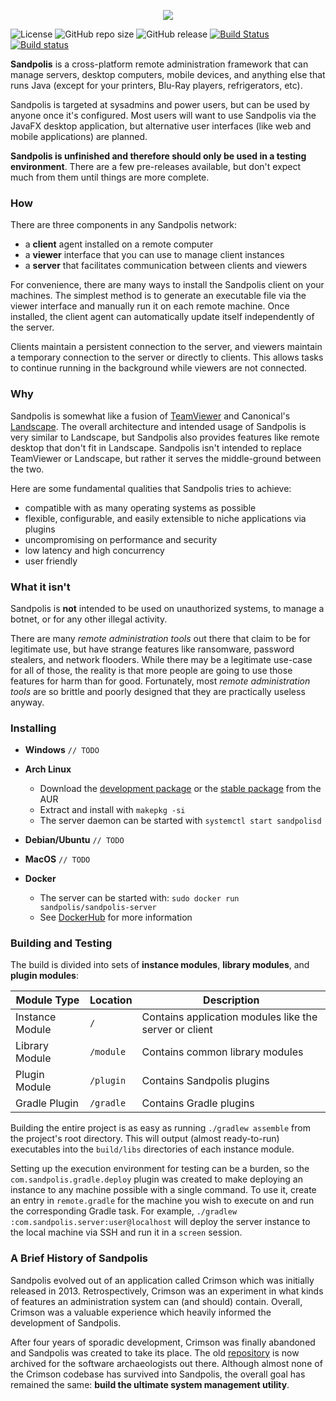 <p align="center">
	<img src="https://s3.us-east-2.amazonaws.com/github.sandpolis.com/header.png" />
</p>

![License](https://img.shields.io/badge/License-Apache%202.0-blue.svg)
![GitHub repo size](https://img.shields.io/github/repo-size/Subterranean-Security/Sandpolis.svg)
![GitHub release](https://img.shields.io/github/release-pre/Subterranean-Security/Sandpolis.svg?color=blue)
[![Build Status](https://travis-ci.org/Subterranean-Security/Sandpolis.svg?branch=master)](https://travis-ci.org/Subterranean-Security/Sandpolis)
[![Build status](https://ci.appveyor.com/api/projects/status/8a2xdoy8pt21k77g?svg=true)](https://ci.appveyor.com/project/cilki/sandpolis)

**Sandpolis** is a cross-platform remote administration framework that can manage servers, desktop computers, mobile devices, and anything else that runs Java (except for your printers, Blu-Ray players, refrigerators, etc).

Sandpolis is targeted at sysadmins and power users, but can be used by anyone once it's configured. Most users will want to use Sandpolis via the JavaFX desktop application, but alternative user interfaces (like web and mobile applications) are planned.

**Sandpolis is unfinished and therefore should only be used in a testing environment**. There are a few pre-releases available, but don't expect much from them until things are more complete.

### How
There are three components in any Sandpolis network:

- a **client** agent installed on a remote computer
- a **viewer** interface that you can use to manage client instances
- a **server** that facilitates communication between clients and viewers

For convenience, there are many ways to install the Sandpolis client on your machines. The simplest method is to generate an executable file via the viewer interface and manually run it on each remote machine. Once installed, the client agent can automatically update itself independently of the server.

Clients maintain a persistent connection to the server, and viewers maintain a temporary connection to the server or directly to clients. This allows tasks to continue running in the background while viewers are not connected.

### Why
Sandpolis is somewhat like a fusion of [TeamViewer](https://www.teamviewer.com) and Canonical's [Landscape](https://landscape.canonical.com). The overall architecture and intended usage of Sandpolis is very similar to Landscape, but Sandpolis also provides features like remote desktop that don't fit in Landscape. Sandpolis isn't intended to replace TeamViewer or Landscape, but rather it serves the middle-ground between the two.

Here are some fundamental qualities that Sandpolis tries to achieve:

- compatible with as many operating systems as possible
- flexible, configurable, and easily extensible to niche applications via plugins
- uncompromising on performance and security
- low latency and high concurrency
- user friendly

### What it isn't
Sandpolis is **not** intended to be used on unauthorized systems, to manage a botnet, or for any other illegal activity. 

There are many _remote administration tools_ out there that claim to be for legitimate use, but have strange features like ransomware, password stealers, and network flooders. While there may be a legitimate use-case for all of those, the reality is that more people are going to use those features for harm than for good. Fortunately, most _remote administration tools_ are so brittle and poorly designed that they are practically useless anyway.

### Installing
- **Windows**
`// TODO`

- **Arch Linux**
    - Download the [development package](https://aur.archlinux.org/pkgbase/sandpolis-git) or the [stable package](https://aur.archlinux.org/pkgbase/sandpolis) from the AUR
    - Extract and install with `makepkg -si`
    - The server daemon can be started with `systemctl start sandpolisd`

- **Debian/Ubuntu**
`// TODO`

- **MacOS**
`// TODO`

- **Docker**
    - The server can be started with: `sudo docker run sandpolis/sandpolis-server`
    - See [DockerHub](https://hub.docker.com/r/sandpolis/sandpolis-server) for more information

### Building and Testing
The build is divided into sets of **instance modules**, **library modules**, and **plugin modules**:

|Module Type| Location | Description|
|-----------|----------|------------|
| Instance Module | `/` | Contains application modules like the server or client |
| Library Module | `/module` | Contains common library modules |
| Plugin Module | `/plugin` | Contains Sandpolis plugins |
| Gradle Plugin | `/gradle` | Contains Gradle plugins |

Building the entire project is as easy as running `./gradlew assemble` from the project's root directory. This will output (almost ready-to-run) executables into the `build/libs` directories of each instance module.

Setting up the execution environment for testing can be a burden, so the `com.sandpolis.gradle.deploy` plugin was created to make deploying an instance to any machine possible with a single command. To use it, create an entry in `remote.gradle` for the machine you wish to execute on and run the corresponding Gradle task. For example, `./gradlew :com.sandpolis.server:user@localhost` will deploy the server instance to the local machine via SSH and run it in a `screen` session.

### A Brief History of Sandpolis
Sandpolis evolved out of an application called Crimson which was initially released in 2013. Retrospectively, Crimson was an experiment in what kinds of features an administration system can (and should) contain. Overall, Crimson was a valuable experience which heavily informed the development of Sandpolis.

After four years of sporadic development, Crimson was finally abandoned and Sandpolis was created to take its place. The old [repository](https://github.com/Subterranean-Security/Crimson) is now archived for the software archaeologists out there. Although almost none of the Crimson codebase has survived into Sandpolis, the overall goal has remained the same: **build the ultimate system management utility**.
